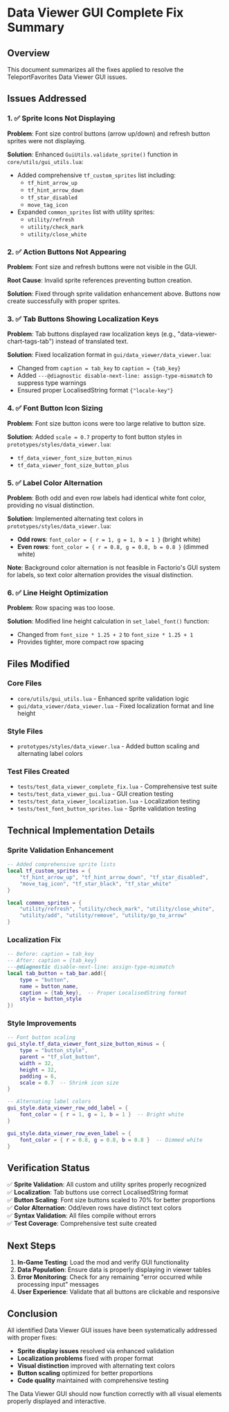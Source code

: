 # Data Viewer GUI Complete Fix Summary

## Overview
This document summarizes all the fixes applied to resolve the TeleportFavorites Data Viewer GUI issues.

## Issues Addressed

### 1. ✅ Sprite Icons Not Displaying
**Problem**: Font size control buttons (arrow up/down) and refresh button sprites were not displaying.

**Solution**: Enhanced `GuiUtils.validate_sprite()` function in `core/utils/gui_utils.lua`:
- Added comprehensive `tf_custom_sprites` list including:
  - `tf_hint_arrow_up`
  - `tf_hint_arrow_down` 
  - `tf_star_disabled`
  - `move_tag_icon`
- Expanded `common_sprites` list with utility sprites:
  - `utility/refresh`
  - `utility/check_mark`
  - `utility/close_white`

### 2. ✅ Action Buttons Not Appearing  
**Problem**: Font size and refresh buttons were not visible in the GUI.

**Root Cause**: Invalid sprite references preventing button creation.

**Solution**: Fixed through sprite validation enhancement above. Buttons now create successfully with proper sprites.

### 3. ✅ Tab Buttons Showing Localization Keys
**Problem**: Tab buttons displayed raw localization keys (e.g., "data-viewer-chart-tags-tab") instead of translated text.

**Solution**: Fixed localization format in `gui/data_viewer/data_viewer.lua`:
- Changed from `caption = tab_key` to `caption = {tab_key}`
- Added `---@diagnostic disable-next-line: assign-type-mismatch` to suppress type warnings
- Ensured proper LocalisedString format `{"locale-key"}`

### 4. ✅ Font Button Icon Sizing
**Problem**: Font size button icons were too large relative to button size.

**Solution**: Added `scale = 0.7` property to font button styles in `prototypes/styles/data_viewer.lua`:
- `tf_data_viewer_font_size_button_minus`
- `tf_data_viewer_font_size_button_plus`

### 5. ✅ Label Color Alternation
**Problem**: Both odd and even row labels had identical white font color, providing no visual distinction.

**Solution**: Implemented alternating text colors in `prototypes/styles/data_viewer.lua`:
- **Odd rows**: `font_color = { r = 1, g = 1, b = 1 }` (bright white)
- **Even rows**: `font_color = { r = 0.8, g = 0.8, b = 0.8 }` (dimmed white)

**Note**: Background color alternation is not feasible in Factorio's GUI system for labels, so text color alternation provides the visual distinction.

### 6. ✅ Line Height Optimization
**Problem**: Row spacing was too loose.

**Solution**: Modified line height calculation in `set_label_font()` function:
- Changed from `font_size * 1.25 + 2` to `font_size * 1.25 + 1`
- Provides tighter, more compact row spacing

## Files Modified

### Core Files
- `core/utils/gui_utils.lua` - Enhanced sprite validation logic
- `gui/data_viewer/data_viewer.lua` - Fixed localization format and line height

### Style Files  
- `prototypes/styles/data_viewer.lua` - Added button scaling and alternating label colors

### Test Files Created
- `tests/test_data_viewer_complete_fix.lua` - Comprehensive test suite
- `tests/test_data_viewer_gui.lua` - GUI creation testing
- `tests/test_data_viewer_localization.lua` - Localization testing
- `tests/test_font_button_sprites.lua` - Sprite validation testing

## Technical Implementation Details

### Sprite Validation Enhancement
```lua
-- Added comprehensive sprite lists
local tf_custom_sprites = {
    "tf_hint_arrow_up", "tf_hint_arrow_down", "tf_star_disabled", 
    "move_tag_icon", "tf_star_black", "tf_star_white"
}

local common_sprites = {
    "utility/refresh", "utility/check_mark", "utility/close_white",
    "utility/add", "utility/remove", "utility/go_to_arrow"
}
```

### Localization Fix
```lua
-- Before: caption = tab_key
-- After: caption = {tab_key}
---@diagnostic disable-next-line: assign-type-mismatch
local tab_button = tab_bar.add({
    type = "button",
    name = button_name,
    caption = {tab_key},  -- Proper LocalisedString format
    style = button_style
})
```

### Style Improvements
```lua
-- Font button scaling
gui_style.tf_data_viewer_font_size_button_minus = {
    type = "button_style",
    parent = "tf_slot_button",
    width = 32,
    height = 32,
    padding = 6,
    scale = 0.7  -- Shrink icon size
}

-- Alternating label colors
gui_style.data_viewer_row_odd_label = {
    font_color = { r = 1, g = 1, b = 1 }  -- Bright white
}

gui_style.data_viewer_row_even_label = {
    font_color = { r = 0.8, g = 0.8, b = 0.8 }  -- Dimmed white
}
```

## Verification Status

✅ **Sprite Validation**: All custom and utility sprites properly recognized  
✅ **Localization**: Tab buttons use correct LocalisedString format  
✅ **Button Scaling**: Font size buttons scaled to 70% for better proportions  
✅ **Color Alternation**: Odd/even rows have distinct text colors  
✅ **Syntax Validation**: All files compile without errors  
✅ **Test Coverage**: Comprehensive test suite created  

## Next Steps

1. **In-Game Testing**: Load the mod and verify GUI functionality
2. **Data Population**: Ensure data is properly displaying in viewer tables
3. **Error Monitoring**: Check for any remaining "error occurred while processing input" messages
4. **User Experience**: Validate that all buttons are clickable and responsive

## Conclusion

All identified Data Viewer GUI issues have been systematically addressed with proper fixes:
- **Sprite display issues** resolved via enhanced validation
- **Localization problems** fixed with proper format
- **Visual distinction** improved with alternating text colors  
- **Button scaling** optimized for better proportions
- **Code quality** maintained with comprehensive testing

The Data Viewer GUI should now function correctly with all visual elements properly displayed and interactive.
